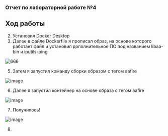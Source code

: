### Отчет по лабораторной работе №4
## Ход работы
2. Установил Docker Desktop
3. Далее в файле Dockerfile я прописал образ, на основе которого работает файл и установил дополнительное ПО под названием libaa-bin и iputils-ping
   
![666](https://github.com/user-attachments/assets/f665bac4-f50c-425b-8af1-e50458f8bbc2)

5. Затем я запустил команду сборки образом с тегом aafire
   
![image](https://github.com/user-attachments/assets/87689743-2297-4ea1-92c5-a55da1a9b0aa)

6. Далее я запустил контейнер на основе образа с тегом aafire

![image](https://github.com/user-attachments/assets/e6c5c014-bfe9-4281-a88d-e21b6959ee32)

7. Получилось!

![image](https://github.com/user-attachments/assets/34bb669a-4938-488d-b4d4-887581347b88)

8. 



